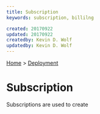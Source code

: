 ```yaml
---
title: Subscription
keywords: subscription, billilng

created: 20170922
updated: 20170922
createdby: Kevin D. Wolf
updatedby: Kevin D. Wolf
---
```

[Home](../Index.md) > [Deployment](Index.md)

# Subscription
Subscriptions are used to create